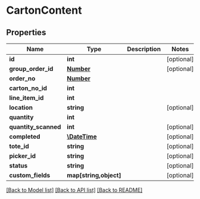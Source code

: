 # CartonContent

## Properties
Name | Type | Description | Notes
------------ | ------------- | ------------- | -------------
**id** | **int** |  | [optional] 
**group_order_id** | [**Number**](Number.md) |  | [optional] 
**order_no** | [**Number**](Number.md) |  | 
**carton_no_id** | **int** |  | 
**line_item_id** | **int** |  | 
**location** | **string** |  | [optional] 
**quantity** | **int** |  | 
**quantity_scanned** | **int** |  | [optional] 
**completed** | [**\DateTime**](\DateTime.md) |  | [optional] 
**tote_id** | **string** |  | [optional] 
**picker_id** | **string** |  | [optional] 
**status** | **string** |  | [optional] 
**custom_fields** | **map[string,object]** |  | [optional] 

[[Back to Model list]](../README.md#documentation-for-models) [[Back to API list]](../README.md#documentation-for-api-endpoints) [[Back to README]](../README.md)


